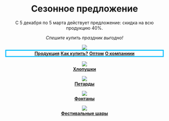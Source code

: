 <html>
    <body>
        <header>
            <h1>Сезонное предложение</h1>
            <p>С 5 декабря по 5 марта действует предложение: скидка на всю продукцию 40%.</p>
            <p><i>Спешите купить праздник выгодно!</i></p>
            <img src="https://drive.google.com/uc?export=view&id=1U1vZG-LOs0rZOu6jtAPvs3va2N2Q7iq6"
        </header>
        <nav style="border:3px solid DeepSkyBlue">
            <a href="#Product"><b>Продукция</b></a>
            <a href="#Product"><b>Как купить?</b></a>
            <a href="#Product"><b>Оптом</b></a>
            <a href="#Product"><b>О компаниии</b></a>
        </nav>
        <main>
            <p class="n1">
                <a href="#Product"><img class="icon" src="https://pngimg.com/uploads/confetti/confetti_PNG86985.png"><br><b>Хлопушки</b></a>
            </p>
            <p class="n1">
                <a href="#Product"><b><img class="icon" src="https://w7.pngwing.com/pngs/996/29/png-transparent-firecrackers-firecrackers-firecracker-explosion-firecrackers-thumbnail.png"><br>Петарды</b></a>
            </p>
            <p class="n1" >
                <a href="#Product"><img class="icon" src="https://encrypted-tbn0.gstatic.com/images?q=tbn:ANd9GcRiiBQ-QhmXH-hxKF1AW-Za0uNXepCKhFuf6A&usqp=CAU"><br><b>Фонтаны</b></a>
            </p>
            <p class="n1">    
                <a href="#Product"><img class="icon" src="https://images.prom.ua/2948519064_w640_h640_minomet-artillery-shells.jpg"><br><b>Фестивальные шары</b></a>
            </p>
        </main>
    </body>
</html>
